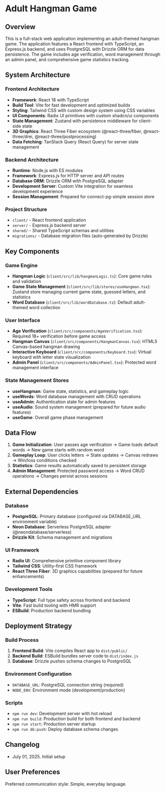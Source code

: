 # Adult Hangman Game

## Overview

This is a full-stack web application implementing an adult-themed hangman game. The application features a React frontend with TypeScript, an Express.js backend, and uses PostgreSQL with Drizzle ORM for data persistence. The game includes age verification, word management through an admin panel, and comprehensive game statistics tracking.

## System Architecture

### Frontend Architecture
- **Framework**: React 18 with TypeScript
- **Build Tool**: Vite for fast development and optimized builds
- **Styling**: Tailwind CSS with custom design system using CSS variables
- **UI Components**: Radix UI primitives with custom shadcn/ui components
- **State Management**: Zustand with persistence middleware for client-side state
- **3D Graphics**: React Three Fiber ecosystem (@react-three/fiber, @react-three/drei, @react-three/postprocessing)
- **Data Fetching**: TanStack Query (React Query) for server state management

### Backend Architecture
- **Runtime**: Node.js with ES modules
- **Framework**: Express.js for HTTP server and API routes
- **Database ORM**: Drizzle ORM with PostgreSQL adapter
- **Development Server**: Custom Vite integration for seamless development experience
- **Session Management**: Prepared for connect-pg-simple session store

### Project Structure
- `client/` - React frontend application
- `server/` - Express.js backend server
- `shared/` - Shared TypeScript schemas and utilities
- `migrations/` - Database migration files (auto-generated by Drizzle)

## Key Components

### Game Engine
- **Hangman Logic** (`client/src/lib/hangmanLogic.ts`): Core game rules and validation
- **Game State Management** (`client/src/lib/stores/useHangman.tsx`): Zustand store managing current game state, guessed letters, and statistics
- **Word Database** (`client/src/lib/wordDatabase.ts`): Default adult-themed word collection

### User Interface
- **Age Verification** (`client/src/components/AgeVerification.tsx`): Required 18+ verification before game access
- **Hangman Canvas** (`client/src/components/HangmanCanvas.tsx`): HTML5 Canvas-based hangman drawing
- **Interactive Keyboard** (`client/src/components/Keyboard.tsx`): Virtual keyboard with letter state visualization
- **Admin Panel** (`client/src/components/AdminPanel.tsx`): Protected word management interface

### State Management Stores
- **useHangman**: Game state, statistics, and gameplay logic
- **useWords**: Word database management with CRUD operations
- **useAdmin**: Authentication state for admin features
- **useAudio**: Sound system management (prepared for future audio features)
- **useGame**: Overall game phase management

## Data Flow

1. **Game Initialization**: User passes age verification → Game loads default words → New game starts with random word
2. **Gameplay Loop**: User clicks letters → State updates → Canvas redraws → Win/loss conditions checked
3. **Statistics**: Game results automatically saved to persistent storage
4. **Admin Management**: Protected password access → Word CRUD operations → Changes persist across sessions

## External Dependencies

### Database
- **PostgreSQL**: Primary database (configured via DATABASE_URL environment variable)
- **Neon Database**: Serverless PostgreSQL adapter (@neondatabase/serverless)
- **Drizzle Kit**: Schema management and migrations

### UI Framework
- **Radix UI**: Comprehensive primitive component library
- **Tailwind CSS**: Utility-first CSS framework
- **React Three Fiber**: 3D graphics capabilities (prepared for future enhancements)

### Development Tools
- **TypeScript**: Full type safety across frontend and backend
- **Vite**: Fast build tooling with HMR support
- **ESBuild**: Production backend bundling

## Deployment Strategy

### Build Process
1. **Frontend Build**: Vite compiles React app to `dist/public/`
2. **Backend Build**: ESBuild bundles server code to `dist/index.js`
3. **Database**: Drizzle pushes schema changes to PostgreSQL

### Environment Configuration
- `DATABASE_URL`: PostgreSQL connection string (required)
- `NODE_ENV`: Environment mode (development/production)

### Scripts
- `npm run dev`: Development server with hot reload
- `npm run build`: Production build for both frontend and backend
- `npm run start`: Production server startup
- `npm run db:push`: Deploy database schema changes

## Changelog
- July 01, 2025. Initial setup

## User Preferences

Preferred communication style: Simple, everyday language.